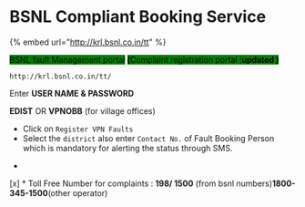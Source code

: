 # BSNL Compliant Booking Service

{% embed url="http://krl.bsnl.co.in/tt" %}

&#x20; <mark style="background-color:green;">BSNL fault Management portal</mark>  <mark style="background-color:green;"></mark><mark style="background-color:green;">**(**</mark><mark style="background-color:green;">Complaint registration portal :</mark><mark style="background-color:green;">**updated )**</mark>

```xml-doc
http://krl.bsnl.co.in/tt/
```

Enter **USER NAME & PASSWORD**&#x20;

**EDIST** OR **VPNOBB** (for village offices)

* Click on `Register VPN Faults`
* Select the `district` also enter `Contact No.` of Fault Booking Person which is mandatory for alerting the status through SMS.

<!---->

*
[x]   * Toll Free Number for complaints : **198/ 1500** (from bsnl numbers)**1800-345-1500**(other operator)

